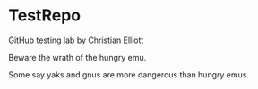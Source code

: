 # TestRepo
GitHub testing lab by Christian Elliott

Beware the wrath of the hungry emu.

Some say yaks and gnus are more dangerous than hungry emus.
